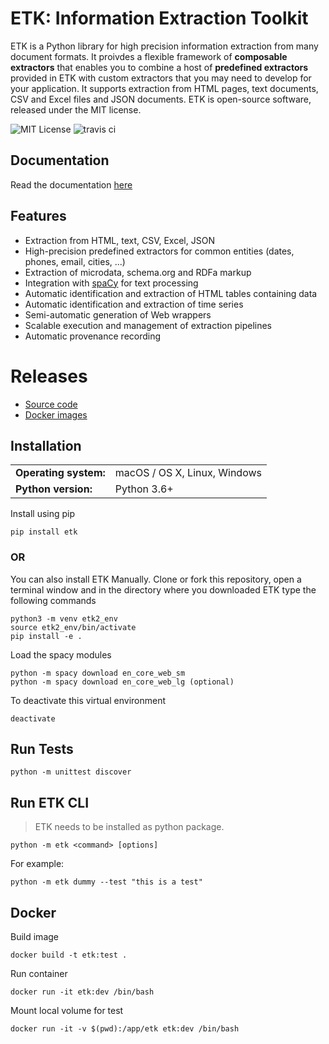 # ETK: Information Extraction Toolkit

ETK is a Python library for high precision information extraction from many document formats.
It proivdes a flexible framework of **composable extractors** that enables you to combine a host of **predefined extractors** provided in ETK with custom extractors that you may need to develop for your application.
It supports extraction from HTML pages, text documents, CSV and Excel files and JSON documents.
ETK is open-source software, released under the MIT license.



![MIT License](https://img.shields.io/badge/license-MIT-blue.svg) ![travis ci](https://travis-ci.org/usc-isi-i2/etk.svg?branch=etk2)

## Documentation
Read the documentation [here](https://usc-isi-i2.github.io/etk/)

## Features

* Extraction from HTML, text, CSV, Excel, JSON
* High-precision predefined extractors for common entities (dates, phones, email, cities, ...)
* Extraction of microdata, schema.org and RDFa markup
* Integration with [spaCy](https://github.com/explosion/spaCy) for text processing
* Automatic identification and extraction of HTML tables containing data
* Automatic identification and extraction of time series
* Semi-automatic generation of Web wrappers
* Scalable execution and management of extraction pipelines
* Automatic provenance recording

# Releases

- [Source code](https://github.com/usc-isi-i2/etk/releases)
- [Docker images](https://hub.docker.com/r/uscisii2/etk/tags/)

## Installation

<table>
  <tr><td><b>Operating system:</td><td>macOS / OS X, Linux, Windows</td></tr>
  <tr><td><b>Python version:</td><td>Python 3.6+</td></tr>
<table>

Install using pip

```
pip install etk
```

### OR

You can also install ETK Manually. Clone or fork this repository, open a terminal window and in the directory where you downloaded ETK type the following commands

```
python3 -m venv etk2_env
source etk2_env/bin/activate
pip install -e .
```

Load the spacy modules
```
python -m spacy download en_core_web_sm
python -m spacy download en_core_web_lg (optional)
```
To deactivate this virtual environment
```
deactivate
```

## Run Tests

`python -m unittest discover`

## Run ETK CLI

> ETK needs to be installed as python package.

`python -m etk <command> [options]`

For example:

`python -m etk dummy --test "this is a test"`

## Docker

Build image

`docker build -t etk:test .`

Run container

`docker run -it etk:dev /bin/bash`

Mount local volume for test

`docker run -it -v $(pwd):/app/etk etk:dev /bin/bash`

